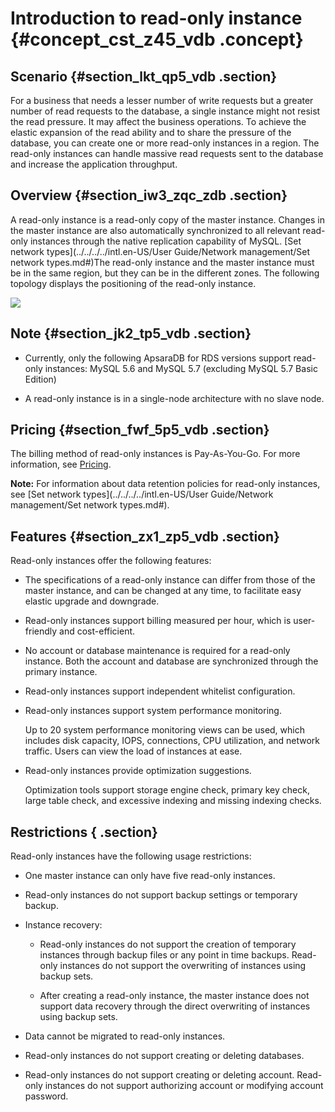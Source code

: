 # Introduction to read-only instance {#concept_cst_z45_vdb .concept}

## Scenario {#section_lkt_qp5_vdb .section}

For a business that needs a lesser number of write requests but a greater number of read requests to the database, a single instance might not resist the read pressure. It may affect the business operations. To achieve the elastic expansion of the read ability and to share the pressure of the database, you can create one or more read-only instances in a region. The read-only instances can handle massive read requests sent to the database and increase the application throughput.

## Overview {#section_iw3_zqc_zdb .section}

A read-only instance is a read-only copy of the master instance. Changes in the master instance are also automatically synchronized to all relevant read-only instances through the native replication capability of MySQL. [Set network types](../../../../intl.en-US/User Guide/Network management/Set network types.md#)The read-only instance and the master instance must be in the same region, but they can be in the different zones. The following topology displays the positioning of the read-only instance.

![](https://docs-aliyun.cn-hangzhou.oss.aliyun-inc.com/cn/rds/1.0.112/assets/pdtd/rds_pdtd_00002.png)

## Note {#section_jk2_tp5_vdb .section}

-   Currently, only the following ApsaraDB for RDS versions support read-only instances: MySQL 5.6 and MySQL 5.7 \(excluding MySQL 5.7 Basic Edition\)

-   A read-only instance is in a single-node architecture with no slave node.


## Pricing {#section_fwf_5p5_vdb .section}

The billing method of read-only instances is Pay-As-You-Go. For more information, see [Pricing](https://www.alibabacloud.com/product/apsaradb-for-rds?spm=a3c0i.7938564.220486.8.10521d15K8Buqg#pricing).

**Note:** For information about data retention policies for read-only instances, see [Set network types](../../../../intl.en-US/User Guide/Network management/Set network types.md#).

## Features {#section_zx1_zp5_vdb .section}

Read-only instances offer the following features:

-   The specifications of a read-only instance can differ from those of the master instance, and can be changed at any time, to facilitate easy elastic upgrade and downgrade.

-   Read-only instances support billing measured per hour, which is user-friendly and cost-efficient.

-   No account or database maintenance is required for a read-only instance. Both the account and database are synchronized through the primary instance.

-   Read-only instances support independent whitelist configuration.

-   Read-only instances support system performance monitoring.

    Up to 20 system performance monitoring views can be used, which includes disk capacity, IOPS, connections, CPU utilization, and network traffic. Users can view the load of instances at ease.

-   Read-only instances provide optimization suggestions.

    Optimization tools support storage engine check, primary key check, large table check, and excessive indexing and missing indexing checks.


## Restrictions { .section}

Read-only instances have the following usage restrictions:

-   One master instance can only have five read-only instances.

-   Read-only instances do not support backup settings or temporary backup.

-   Instance recovery:

    -   Read-only instances do not support the creation of temporary instances through backup files or any point in time backups. Read-only instances do not support the overwriting of instances using backup sets.

    -   After creating a read-only instance, the master instance does not support data recovery through the direct overwriting of instances using backup sets.

-   Data cannot be migrated to read-only instances.

-   Read-only instances do not support creating or deleting databases.

-   Read-only instances do not support creating or deleting account. Read-only instances do not support authorizing account or modifying account password.


